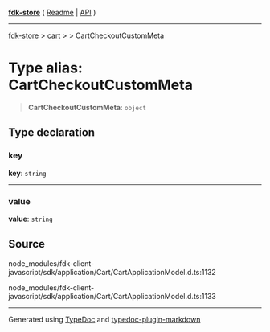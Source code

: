 [**fdk-store**](../../../README.md) ( [Readme](../../../README.md) \| [API](../../../API.md) )

---

[fdk-store](../../../API.md) > [cart](../../README.md) > [<internal>](../README.md) > CartCheckoutCustomMeta

# Type alias: CartCheckoutCustomMeta

> **CartCheckoutCustomMeta**: `object`

## Type declaration

### key

**key**: `string`

---

### value

**value**: `string`

## Source

node_modules/fdk-client-javascript/sdk/application/Cart/CartApplicationModel.d.ts:1132

node_modules/fdk-client-javascript/sdk/application/Cart/CartApplicationModel.d.ts:1133

---

Generated using [TypeDoc](https://typedoc.org/) and [typedoc-plugin-markdown](https://www.npmjs.com/package/typedoc-plugin-markdown)
